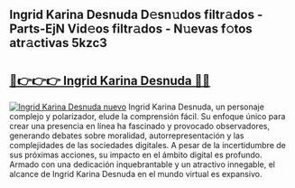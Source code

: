## Ingrid Karina Desnuda D𝚎sn𝚞dos filtr𝚊dos - Parts-EjN Vid𝚎os filtr𝚊dos - N𝚞evas f𝚘tos atr𝚊ctivas 5kzc3

# <h2><a href="http://mb5c8c7.tromn.icu/?c=Ingrid+Karina+Desnuda">🔗👉👉👉 Ingrid Karina Desnuda 🔗🔗</a></h2>

[![Ingrid Karina Desnuda nuevo](https://i.imgur.com/pEAQMta.gif)](http://mb5c8c7.tromn.icu/?c=Ingrid+Karina+Desnuda)
Ingrid Karina Desnuda, un personaje complejo y polarizador, elude la comprensión fácil. Su enfoque único para crear una presencia en línea ha fascinado y provocado observadores, generando debates sobre moralidad, autorrepresentación y las complejidades de las sociedades digitales. A pesar de la incertidumbre de sus próximas acciones, su impacto en el ámbito digital es profundo. Armado con una dedicación inquebrantable y un atractivo innegable, el alcance de Ingrid Karina Desnuda en el mundo virtual es expansivo.
